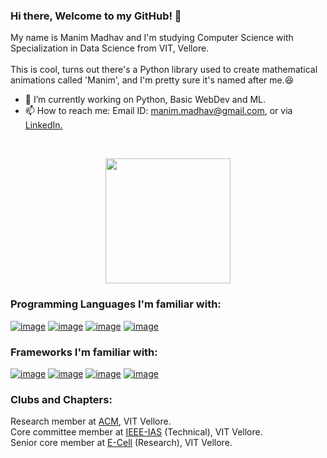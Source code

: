 ### Hi there, Welcome to my GitHub! 👋
My name is Manim Madhav and I'm studying Computer Science with Specialization in Data Science from VIT, Vellore.<br/>
<br/>
This is cool, turns out there's a Python library used to create mathematical animations called 'Manim', and I'm pretty sure it's named after me.:laughing:<br/>

- 🔭 I’m currently working on Python, Basic WebDev and ML.
- 📫 How to reach me: Email ID: manim.madhav@gmail.com, or via <a href='https://www.linkedin.com/in/manim-madhav-6103121b4/'>LinkedIn.</a><br>
<br/>
<p align=center >
    <img height=200 align="center" src="https://github-readme-stats-lac-five.vercel.app/api?username=ManimMadhav&count_private=true&show_icons=true&include_all_commits=true&theme=algolia">
  </a>
</p>

### Programming Languages I'm familiar with:
[![image](https://img.shields.io/badge/Python-14354C?style=for-the-badge&logo=python&logoColor=white)](https://www.python.org/)
[![image](https://img.shields.io/badge/C%2B%2B-00599C?style=for-the-badge&logo=c%2B%2B&logoColor=white)](https://www.cprogramming.com/)
[![image](https://img.shields.io/badge/HTML5-E34F26?style=for-the-badge&logo=html5&logoColor=white)](https://www.w3schools.com/html/)
[![image](https://img.shields.io/badge/CSS3-1572B6?style=for-the-badge&logo=css3&logoColor=white)](https://www.w3schools.com/css/)
<br/>
### Frameworks I'm familiar with:
[![image](https://img.shields.io/badge/MATPLOTLIB-PYTHON-RED)](https://matplotlib.org/)
[![image](https://img.shields.io/badge/SCI--KIT%20LEARN-PYTHON-red)](https://scikit-learn.org/)
[![image](https://img.shields.io/badge/NLTK-PYTHON-blue)](https://www.nltk.org/)
[![image](https://img.shields.io/badge/NUMPY-PYTHON-yellow)](https://numpy.org/)

### Clubs and Chapters: 
Research member at <a href='https://github.com/ACM-VIT'>ACM</a>, VIT Vellore.<br/>
Core committee member at <a href='https://www.ieeeiasvit.com/'>IEEE-IAS<a/> (Technical), VIT Vellore.<br/>
Senior core member at <a href='https://ecellvit.com/'>E-Cell<a/> (Research), VIT Vellore.
